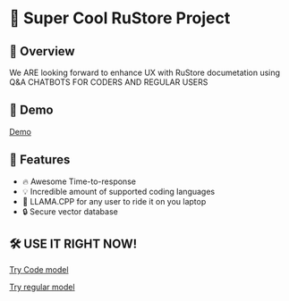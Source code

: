 # 🚀 Super Cool RuStore Project

## 🌟 Overview

We ARE looking forward to enhance UX with RuStore documetation using Q&A CHATBOTS FOR CODERS AND REGULAR USERS

## 🎥 Demo

[Demo](https://www.youtube.com/watch?v=laijtaEV8oA)

## 🚀 Features

- 🔥 Awesome Time-to-response
- 💡 Incredible amount of supported coding languages
- 🎨 LLAMA.CPP for any user to ride it on you laptop
- 🔒 Secure vector database

## 🛠️ USE IT RIGHT NOW!

[Try Code model](https://b7e572f9075f7c3d39.gradio.live/)

[Try regular model](https://8b4343e777c58ef06d.gradio.live/)
